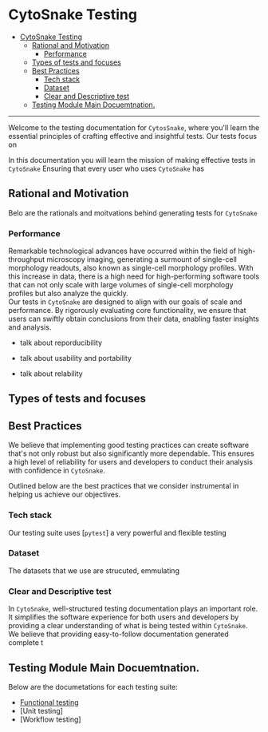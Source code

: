 # CytoSnake Testing

- [CytoSnake Testing](#cytosnake-testing)
  - [Rational and Motivation](#rational-and-motivation)
    - [Performance](#performance)
  - [Types of tests and focuses](#types-of-tests-and-focuses)
  - [Best Practices](#best-practices)
    - [Tech stack](#tech-stack)
    - [Dataset](#dataset)
    - [Clear and Descriptive test](#clear-and-descriptive-test)
  - [Testing Module Main Docuemtnation.](#testing-module-main-docuemtnation)

---

Welcome to the testing documentation for `CytosSnake`, where you'll learn the essential principles of crafting effective and insightful tests.
Our tests focus on

In this documentation you will learn the mission of making effective tests in `CytoSnake` Ensuring that every user who uses `CytoSnake` has

## Rational and Motivation

Belo are the rationals and moitvations behind generating tests for `CytoSnake`

### Performance 

Remarkable technological advances have occurred within the field of high-throughput microscopy imaging, generating a surmount of single-cell morphology readouts, also known as single-cell morphology profiles. 
With this increase in data, there is a high need for high-performing software tools that can not only scale with large volumes of single-cell morphology profiles but also analyze the quickly.  
Our tests in `CytoSnake` are designed to align with our goals of scale and performance. By rigorously evaluating core functionality, we ensure that users can swiftly obtain conclusions from their data, enabling faster insights and analysis.

- talk about reporducibility
- talk about usability and portability

- talk about relability 

## Types of tests and focuses

## Best Practices

We believe that implementing good testing practices can create software that's not only robust but also significantly more dependable.
This ensures a high level of reliability for users and developers to conduct their analysis with confidence in `CytoSnake`.

Outlined below are the best practices that we consider instrumental in helping us achieve our objectives.

### Tech stack

Our testing suite uses [`pytest`] a very powerful and flexible testing

### Dataset

The datasets that we use are strucuted, emmulating

### Clear and Descriptive test

In `CytoSnake`, well-structured testing documentation plays an important role.
It simplifies the software experience for both users and developers by providing a clear understanding of what is being tested within `CytoSnake`.
We believe that providing easy-to-follow documentation generated complete t

## Testing Module Main Docuemtnation. 

Below are the documetations for each testing suite:

- [Functional testing]()
- [Unit testing]
- [Workflow testing]
